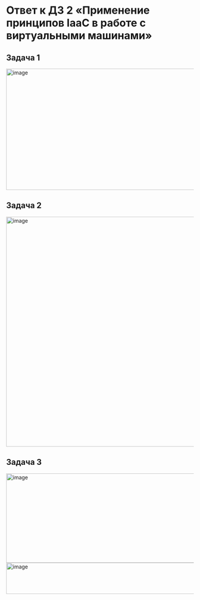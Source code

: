 # Ответ к ДЗ 2 «Применение принципов IaaC в работе с виртуальными машинами»
## Задача 1
<img width="599" height="326" alt="image" src="https://github.com/user-attachments/assets/5855d45e-be39-4b31-8f8a-8d32582b3396" />

## Задача 2
<img width="994" height="618" alt="image" src="https://github.com/user-attachments/assets/5b64def9-4265-4ca5-9d35-1eacda3570b2" />

## Задача 3
<img width="795" height="240" alt="image" src="https://github.com/user-attachments/assets/10f7a879-efab-444a-a607-4b8de83d5a64" />

<img width="550" height="84" alt="image" src="https://github.com/user-attachments/assets/fd52b676-21cb-44b0-aa00-94bce814f468" />
